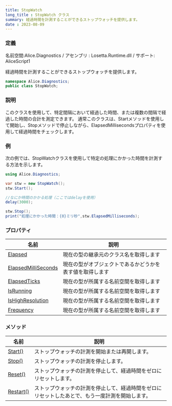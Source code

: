 ```yaml
---
title: StopWatch
long_title : StopWatch クラス
summary: 経過時間を計測することができるストップウォッチを提供します。
date : 2023-08-09
---
```

### 定義
名前空間:Alice.Diagnostics / アセンブリ : Losetta.Runtime.dll / サポート: AliceScript1

経過時間を計測することができるストップウォッチを提供します。

```cs title="AliceScript"
namespace Alice.Diagnostics;
public class StopWatch;
```

### 説明
このクラスを使用して、特定間隔において経過した時間、または複数の間隔で経過した時間の合計を測定できます。
通常このクラスは、Startメソッドを使用して開始し、Stopメソッドで停止しながら、ElapsedMillisecondsプロパティを使用して経過時間をチェックします。

### 例
次の例では、StopWatchクラスを使用して特定の処理にかかった時間を計測する方法を示します。

```cs title="AliceScript"
using Alice.Diagnostics;

var stw = new StopWatch();
stw.Start();

//なにか時間のかかる処理（ここではdelayを使用）
delay(3000);

stw.Stop();
print("処理にかかった時間：{0}ミリ秒",stw.ElapsedMilliseconds);
```

### プロパティ
|名前|説明|
|---|---|
|[Elapsed](./elapsed.md)|現在の型の継承元のクラス名を取得します|
|[ElapsedMilliSeconds](./elapsedmilliseconds.md)|現在の型がオブジェクトであるかどうかを表す値を取得します|
|[ElapsedTicks](./elapsedticks.md)|現在の型が所属する名前空間を取得します|
|[IsRunning](./isrunning.md)|現在の型が所属する名前空間を取得します|
|[IsHighResolution](./ishighresolution.md)|現在の型が所属する名前空間を取得します|
|[Frequency](./frequency.md)|現在の型が所属する名前空間を取得します|

### メソッド
|名前|説明|
|---|---|
|[Start()](./start.md)|ストップウォッチの計測を開始または再開します。|
|[Stop()](./stop.md)|ストップウォッチの計測を停止します。|
|[Reset()](./reset.md)|ストップウォッチの計測を停止して、経過時間をゼロにリセットします。|
|[Restart()](./restart.md)|ストップウォッチの計測を停止して、経過時間をゼロにリセットしたあとで、もう一度計測を開始します。|
